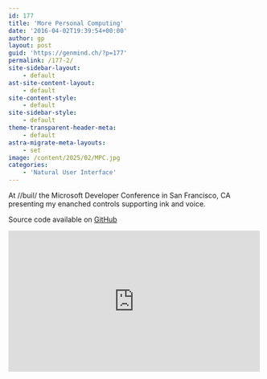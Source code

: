 ```yaml
---
id: 177
title: 'More Personal Computing'
date: '2016-04-02T19:39:54+00:00'
author: gp
layout: post
guid: 'https://genmind.ch/?p=177'
permalink: /177-2/
site-sidebar-layout:
    - default
ast-site-content-layout:
    - default
site-content-style:
    - default
site-sidebar-style:
    - default
theme-transparent-header-meta:
    - default
astra-migrate-meta-layouts:
    - set
image: /content/2025/02/MPC.jpg
categories:
    - 'Natural User Interface'
---
```


At //buil/ the Microsoft Developer Conference in San Francisco, CA presenting my enanched controls supporting ink and voice.

Source code available on [GitHub](https://github.com/EmergingExperiencesMVP/MPCExtensions)

<div class="ast-oembed-container " style="height: 100%;"><iframe allow="accelerometer; autoplay; clipboard-write; encrypted-media; gyroscope; picture-in-picture; web-share" allowfullscreen="" frameborder="0" height="281" loading="lazy" referrerpolicy="strict-origin-when-cross-origin" src="https://www.youtube.com/embed/GiFy6PtAz9g?feature=oembed" title="Build 2016: More personal computing with Inking and Speech" width="500"></iframe></div>
